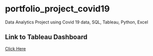 # portfolio_project_covid19
Data Analytics Project using Covid 19 data, SQL, Tableau, Python, Excel

## Link to Tableau Dashboard
[Click Here](https://public.tableau.com/app/profile/cameron.tull7871/viz/PortfolioProject_Covid19_16733161551770/Dashboard1?publish=yes)

